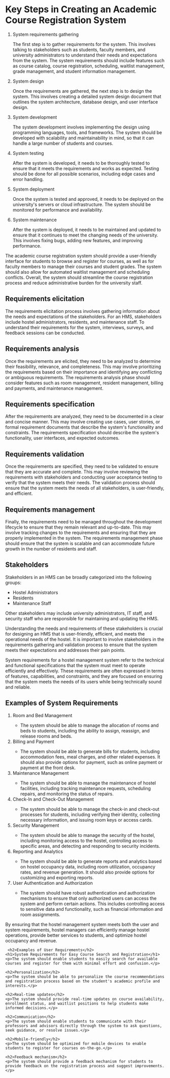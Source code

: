 <!DOCTYPE html>
<html>
<head>
	<title>Key Steps in Creating an Academic Course Registration System</title>
</head>
<body>
	<h1>Key Steps in Creating an Academic Course Registration System</h1>
	<ol>
		<li>System requirements gathering</li>
		<p>The first step is to gather requirements for the system. This involves talking to stakeholders such as students, faculty members, and university administrators to understand their needs and expectations from the system. The system requirements should include features such as course catalog, course registration, scheduling, waitlist management, grade management, and student information management.</p>
		<li>System design</li>
		<p>Once the requirements are gathered, the next step is to design the system. This involves creating a detailed system design document that outlines the system architecture, database design, and user interface design.</p>
		<li>System development</li>
		<p>The system development involves implementing the design using programming languages, tools, and frameworks. The system should be developed with scalability and maintainability in mind, so that it can handle a large number of students and courses.</p>
		<li>System testing</li>
		<p>After the system is developed, it needs to be thoroughly tested to ensure that it meets the requirements and works as expected. Testing should be done for all possible scenarios, including edge cases and error handling.</p>
		<li>System deployment</li>
		<p>Once the system is tested and approved, it needs to be deployed on the university's servers or cloud infrastructure. The system should be monitored for performance and availability.</p>
		<li>System maintenance</li>
		<p>After the system is deployed, it needs to be maintained and updated to ensure that it continues to meet the changing needs of the university. This involves fixing bugs, adding new features, and improving performance.</p>
	</ol>
	<p>The academic course registration system should provide a user-friendly interface for students to browse and register for courses, as well as for faculty members to manage their courses and student grades. The system should also allow for automated waitlist management and scheduling conflicts. Overall, the system should streamline the course registration process and reduce administrative burden for the university staff.</p>
  <h2>Requirements elicitation</h2>
<p>The requirements elicitation process involves gathering information about the needs and expectations of the stakeholders. For an HMS, stakeholders include hostel administrators, residents, and maintenance staff. To understand their requirements for the system, interviews, surveys, and feedback sessions can be conducted.</p>

<h2>Requirements analysis</h2>
<p>Once the requirements are elicited, they need to be analyzed to determine their feasibility, relevance, and completeness. This may involve prioritizing the requirements based on their importance and identifying any conflicting or ambiguous requirements. The requirements analysis phase should consider features such as room management, resident management, billing and payments, and maintenance management.</p>

<h2>Requirements specification</h2>
<p>After the requirements are analyzed, they need to be documented in a clear and concise manner. This may involve creating use cases, user stories, or formal requirement documents that describe the system's functionality and constraints. The requirements specification should describe the system's functionality, user interfaces, and expected outcomes.</p>

<h2>Requirements validation</h2>
<p>Once the requirements are specified, they need to be validated to ensure that they are accurate and complete. This may involve reviewing the requirements with stakeholders and conducting user acceptance testing to verify that the system meets their needs. The validation process should ensure that the system meets the needs of all stakeholders, is user-friendly, and efficient.</p>

<h2>Requirements management</h2>
<p>Finally, the requirements need to be managed throughout the development lifecycle to ensure that they remain relevant and up-to-date. This may involve tracking changes to the requirements and ensuring that they are properly implemented in the system. The requirements management phase should ensure that the system is scalable and can accommodate future growth in the number of residents and staff.</p>

<h2>Stakeholders</h2>
<p>Stakeholders in an HMS can be broadly categorized into the following groups:</p>

<ul>
	<li>Hostel Administrators</li>
	<li>Residents</li>
	<li>Maintenance Staff</li>
</ul>

<p>Other stakeholders may include university administrators, IT staff, and security staff who are responsible for maintaining and updating the HMS.</p>

<p>Understanding the needs and requirements of these stakeholders is crucial for designing an HMS that is user-friendly, efficient, and meets the operational needs of the hostel. It is important to involve stakeholders in the requirements gathering and validation process to ensure that the system meets their expectations and addresses their pain points.</p>
<p>System requirements for a hostel management system refer to the technical and functional specifications that the system must meet to operate efficiently and effectively. These requirements are often expressed in terms of features, capabilities, and constraints, and they are focused on ensuring that the system meets the needs of its users while being technically sound and reliable.</p>
    <h2>Examples of System Requirements</h2>
    <ol>
      <li>Room and Bed Management</li>
      <ul>
        <li>The system should be able to manage the allocation of rooms and beds to students, including the ability to assign, reassign, and release rooms and beds.</li>
      </ul>
      <li>Billing and Payment</li>
      <ul>
        <li>The system should be able to generate bills for students, including accommodation fees, meal charges, and other related expenses. It should also provide options for payment, such as online payment or payment at the front desk.</li>
      </ul>
      <li>Maintenance Management</li>
      <ul>
        <li>The system should be able to manage the maintenance of hostel facilities, including tracking maintenance requests, scheduling repairs, and monitoring the status of repairs.</li>
      </ul>
      <li>Check-In and Check-Out Management</li>
      <ul>
        <li>The system should be able to manage the check-in and check-out processes for students, including verifying their identity, collecting necessary information, and issuing room keys or access cards.</li>
      </ul>
      <li>Security Management</li>
      <ul>
        <li>The system should be able to manage the security of the hostel, including monitoring access to the hostel, controlling access to specific areas, and detecting and responding to security incidents.</li>
      </ul>
      <li>Reporting and Analytics</li>
      <ul>
        <li>The system should be able to generate reports and analytics based on hostel occupancy data, including room utilization, occupancy rates, and revenue generation. It should also provide options for customizing and exporting reports.</li>
      </ul>
      <li>User Authentication and Authorization</li>
      <ul>
        <li>The system should have robust authentication and authorization mechanisms to ensure that only authorized users can access the system and perform certain actions. This includes controlling access to sensitive data and functionality, such as financial information and room assignments.</li>
      </ul>
    </ol>
    <p>By ensuring that the hostel management system meets both the user and system requirements, hostel managers can efficiently manage hostel operations, provide better services to students, and optimize hostel occupancy and revenue.</p>
	
	 <h2>Examples of User Requirements</h2>
	<h1>System Requirements for Easy Course Search and Registration</h1>
	<p>The system should enable students to easily search for available courses and register for them with minimal effort and confusion.</p>

	<h2>Personalization</h2>
	<p>The system should be able to personalize the course recommendations and registration process based on the student's academic profile and interests.</p>

	<h2>Real-time updates</h2>
	<p>The system should provide real-time updates on course availability, enrollment status, and waitlist positions to help students make informed decisions.</p>

	<h2>Communication</h2>
	<p>The system should enable students to communicate with their professors and advisors directly through the system to ask questions, seek guidance, or resolve issues.</p>

	<h2>Mobile-friendly</h2>
	<p>The system should be optimized for mobile devices to enable students to register for courses on-the-go.</p>

	<h2>Feedback mechanism</h2>
	<p>The system should provide a feedback mechanism for students to provide feedback on the registration process and suggest improvements.</p>
</body>
</html>
</body>
</html>
